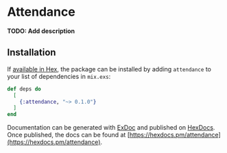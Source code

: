 # Attendance

**TODO: Add description**

## Installation

If [available in Hex](https://hex.pm/docs/publish), the package can be installed
by adding `attendance` to your list of dependencies in `mix.exs`:

```elixir
def deps do
  [
    {:attendance, "~> 0.1.0"}
  ]
end
```

Documentation can be generated with [ExDoc](https://github.com/elixir-lang/ex_doc)
and published on [HexDocs](https://hexdocs.pm). Once published, the docs can
be found at [https://hexdocs.pm/attendance](https://hexdocs.pm/attendance).

